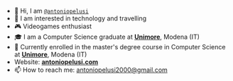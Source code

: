 - 👋 Hi, I am [`@antoniopelusi`](https://github.com/antoniopelusi)
- 👀 I am interested in technology and travelling
- 🎮 Videogames enthusiast
- 🎓 I am a Computer Science graduate at [**Unimore**](https://www.unimore.it/), Modena (IT)
- 🌱 Currently enrolled in the master's degree course in Computer Science at [**Unimore**](https://www.unimore.it/), Modena (IT)
- Website: [**antoniopelusi.com**](https://www.antoniopelusi.com)
- 📫 How to reach me: antoniopelusi2000@gmail.com
